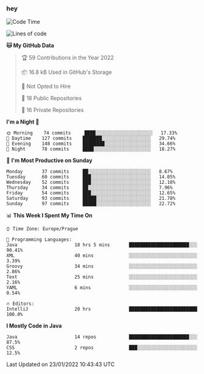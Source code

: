 ### hey

<!--START_SECTION:waka-->
![Code Time](http://img.shields.io/badge/Code%20Time-517%20hrs%2020%20mins-blue)

![Lines of code](https://img.shields.io/badge/From%20Hello%20World%20I%27ve%20Written-100%20Thousand%20lines%20of%20code-blue)

**🐱 My GitHub Data** 

> 🏆 59 Contributions in the Year 2022
 > 
> 📦 16.8 kB Used in GitHub's Storage 
 > 
> 🚫 Not Opted to Hire
 > 
> 📜 18 Public Repositories 
 > 
> 🔑 16 Private Repositories  
 > 
**I'm a Night 🦉** 

```text
🌞 Morning    74 commits     ████░░░░░░░░░░░░░░░░░░░░░   17.33% 
🌆 Daytime    127 commits    ███████░░░░░░░░░░░░░░░░░░   29.74% 
🌃 Evening    148 commits    ████████░░░░░░░░░░░░░░░░░   34.66% 
🌙 Night      78 commits     ████░░░░░░░░░░░░░░░░░░░░░   18.27%

```
📅 **I'm Most Productive on Sunday** 

```text
Monday       37 commits     ██░░░░░░░░░░░░░░░░░░░░░░░   8.67% 
Tuesday      60 commits     ███░░░░░░░░░░░░░░░░░░░░░░   14.05% 
Wednesday    52 commits     ███░░░░░░░░░░░░░░░░░░░░░░   12.18% 
Thursday     34 commits     ██░░░░░░░░░░░░░░░░░░░░░░░   7.96% 
Friday       54 commits     ███░░░░░░░░░░░░░░░░░░░░░░   12.65% 
Saturday     93 commits     █████░░░░░░░░░░░░░░░░░░░░   21.78% 
Sunday       97 commits     █████░░░░░░░░░░░░░░░░░░░░   22.72%

```


📊 **This Week I Spent My Time On** 

```text
⌚︎ Time Zone: Europe/Prague

💬 Programming Languages: 
Java                     18 hrs 5 mins       ██████████████████████░░░   90.41% 
XML                      40 mins             ░░░░░░░░░░░░░░░░░░░░░░░░░   3.39% 
Groovy                   34 mins             ░░░░░░░░░░░░░░░░░░░░░░░░░   2.86% 
Text                     25 mins             ░░░░░░░░░░░░░░░░░░░░░░░░░   2.16% 
YAML                     6 mins              ░░░░░░░░░░░░░░░░░░░░░░░░░   0.54%

🔥 Editors: 
IntelliJ                 20 hrs              █████████████████████████   100.0%

```

**I Mostly Code in Java** 

```text
Java                     14 repos            ██████████████████████░░░   87.5% 
CSS                      2 repos             ███░░░░░░░░░░░░░░░░░░░░░░   12.5%

```



 Last Updated on 23/01/2022 10:43:43 UTC
<!--END_SECTION:waka-->
